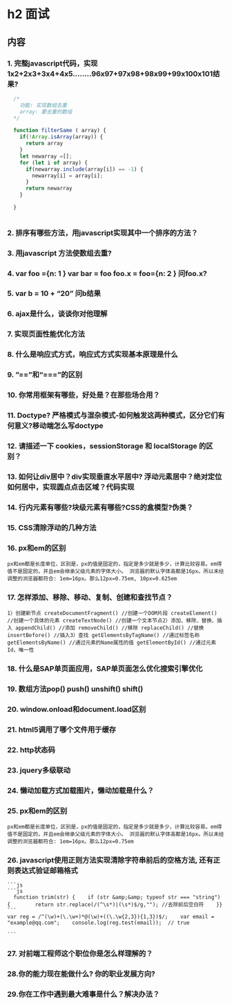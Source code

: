 # h2 面试
## 内容
### 1. 完整javascript代码，实现1x2+2x3+3x4+4x5........96x97+97x98+98x99+99x100x101结果?  
```js
  /*
    功能: 实现数组去重
    array: 要去重的数组
  */

  function filterSame ( array) {
    if(!Array.isArray(array)) {
      return array
    }
    let newarray =[];
    for (let i of array) {
      if(newarray.include(array[i]) == -1) {
        newarray[i] = array[i];
      }
      return newarray
    }

  }
  
```

### 2. 排序有哪些方法，用javascript实现其中一个排序的方法？

### 3. 用javascript 方法使数组去重?   

### 4. var foo  ={n: 1 }   var  bar  = foo   foo.x  = foo={n:  2 }  问foo.x?


### 5. var  b  = 10  +  “20”   问b结果


### 6. ajax是什么，谈谈你对他理解


### 7. 实现页面性能优化方法


### 8. 什么是响应式方式，响应式方式实现基本原理是什么

### 9.  ”==”和“===”的区别


### 10.  你常用框架有哪些，好处是？在那些场合用？


### 11.  Doctype? 严格模式与混杂模式-如何触发这两种模式，区分它们有何意义?移动端怎么写doctype


### 12. 请描述一下 cookies，sessionStorage 和 localStorage 的区别？


### 13. 如何让div居中？div实现垂直水平居中? 浮动元素居中？绝对定位如何居中，实现圆点点击区域？代码实现


### 14. 行内元素有哪些?块级元素有哪些?CSS的盒模型?伪类？

### 15. CSS清除浮动的几种方法

### 16. px和em的区别  
    px和em都是长度单位，区别是，px的值是固定的，指定是多少就是多少，计算比较容易。em得值不是固定的，并且em会继承父级元素的字体大小。 浏览器的默认字体高都是16px。所以未经调整的浏览器都符合: 1em=16px。那么12px=0.75em, 10px=0.625em

### 17. 怎样添加、移除、移动、复制、创建和查找节点？  
    1）创建新节点 createDocumentFragment() //创建一个DOM片段 createElement() //创建一个具体的元素 createTextNode() //创建一个文本节点2）添加、移除、替换、插入 appendChild() //添加 removeChild() //移除 replaceChild() //替换 insertBefore() //插入3）查找 getElementsByTagName() //通过标签名称 getElementsByName() //通过元素的Name属性的值 getElementById() //通过元素Id，唯一性

### 18. 什么是SAP单页面应用，SAP单页面怎么优化搜索引擎优化


### 19. 数组方法pop() push() unshift() shift()


### 20. window.onload和document.load区别


### 21. html5调用了哪个文件用于缓存

### 22. http状态码

### 23. jquery多级联动


### 24. 懒动加载方式加载图片，懒动加载是什么？

### 25. px和em的区别
    px和em都是长度单位，区别是，px的值是固定的，指定是多少就是多少，计算比较容易。em得值不是固定的，并且em会继承父级元素的字体大小。 浏览器的默认字体高都是16px。所以未经调整的浏览器都符合: 1em=16px。那么12px=0.75em
### 26. javascript使用正则方法实现清除字符串前后的空格方法, 还有正则表达式验证邮箱格式
    ```js
    ```js
      function trim(str) {    if (str &amp;&amp; typeof str === "string") {        return str.replace(/(^\s*)|(\s*)$/g,""); //去除前后空白符    }}
    ```  
    var reg = /^(\w)+(\.\w+)*@(\w)+((\.\w{2,3}){1,3})$/;    var email = "example@qq.com";    console.log(reg.test(email));  // true

    ```
### 27. 对前端工程师这个职位你是怎么样理解的？

### 28.你的能力现在能做什么? 你的职业发展方向?

### 29.你在工作中遇到最大难事是什么？解决办法？

